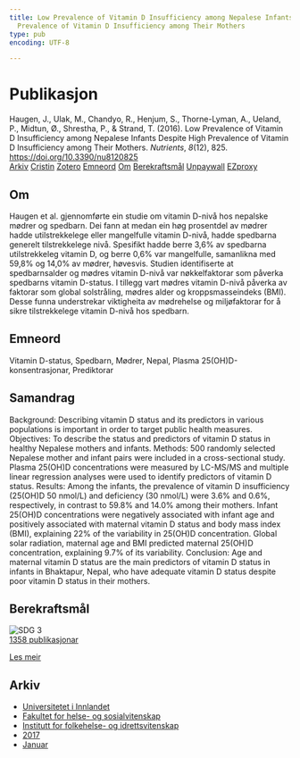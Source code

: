 ```yaml
---
title: Low Prevalence of Vitamin D Insufficiency among Nepalese Infants Despite High
  Prevalence of Vitamin D Insufficiency among Their Mothers
type: pub
encoding: UTF-8

---
```

<h1>Publikasjon</h1>
<article id="csl-bib-container-FCCRQ2PZ" class="csl-bib-container">
  <div class="csl-bib-body"> <div class="csl-entry">Haugen, J., Ulak, M., Chandyo, R., Henjum, S., Thorne-Lyman, A., Ueland, P., Midtun, Ø., Shrestha, P., &#38; Strand, T. (2016). Low Prevalence of Vitamin D Insufficiency among Nepalese Infants Despite High Prevalence of Vitamin D Insufficiency among Their Mothers. <i>Nutrients</i>, <i>8</i>(12), 825. <a href="https://doi.org/10.3390/nu8120825">https://doi.org/10.3390/nu8120825</a></div> </div>
  <div class="csl-bib-buttons">
    <a href="#taxonomy-article-FCCRQ2PZ" alt="archive" class="csl-bib-button">Arkiv</a>
    <a href="https://app.cristin.no/results/show.jsf?id=1430582" alt="Cristin" class="csl-bib-button">Cristin</a>
    <a href="http://zotero.org/groups/5881554/items/FCCRQ2PZ" alt="Zotero" class="csl-bib-button">Zotero</a>
    <a href="#keywords-article-FCCRQ2PZ" alt="keywords" class="csl-bib-button">Emneord</a>
    <a href="#about-article-FCCRQ2PZ" alt="about_pub" class="csl-bib-button">Om</a>
    <a href="#sdg-article-FCCRQ2PZ" alt="sdg" class="csl-bib-button">Berekraftsmål</a>
    <a href="https://www.mdpi.com/2072-6643/8/12/825/pdf?version=1482284975" alt="Unpaywall" class="csl-bib-button">Unpaywall</a>
    <a href="https://www.mdpi.com/2072-6643/8/12/825/pdf?version=1482284975" alt="EZproxy" class="csl-bib-button">EZproxy</a>
  </div>
  <div id="csl-bib-meta-container-FCCRQ2PZ"></div>
</article>
<div id="csl-bib-meta-FCCRQ2PZ" class="csl-bib-meta">
  <article id="about-article-FCCRQ2PZ" class="about_pub-article">
    <h1>Om</h1>
    Haugen et al. gjennomførte ein studie om vitamin D-nivå hos nepalske mødrer og spedbarn. Dei fann at medan ein høg prosentdel av mødrer hadde utilstrekkelege eller mangelfulle vitamin D-nivå, hadde spedbarna generelt tilstrekkelege nivå. Spesifikt hadde berre 3,6% av spedbarna utilstrekkeleg vitamin D, og berre 0,6% var mangelfulle, samanlikna med 59,8% og 14,0% av mødrer, høvesvis. Studien identifiserte at spedbarnsalder og mødres vitamin D-nivå var nøkkelfaktorar som påverka spedbarns vitamin D-status. I tillegg vart mødres vitamin D-nivå påverka av faktorar som global solstråling, mødres alder og kroppsmasseindeks (BMI). Desse funna understrekar viktigheita av mødrehelse og miljøfaktorar for å sikre tilstrekkelege vitamin D-nivå hos spedbarn.
  </article>
  <article id="keywords-article-FCCRQ2PZ" class="keywords-article">
    <h1>Emneord</h1>
    Vitamin D-status, Spedbarn, Mødrer, Nepal, Plasma 25(OH)D-konsentrasjonar, Prediktorar
  </article>
  <article id="abstract-article-FCCRQ2PZ" class="abstract-article">
    <h1>Samandrag</h1>
    Background: Describing vitamin D status and its predictors in various populations is important in order to target public health measures. Objectives: To describe the status and predictors of vitamin D status in healthy Nepalese mothers and infants. Methods: 500 randomly selected Nepalese mother and infant pairs were included in a cross-sectional study. Plasma 25(OH)D concentrations were measured by LC-MS/MS and multiple linear regression analyses were used to identify predictors of vitamin D status. Results: Among the infants, the prevalence of vitamin D insufficiency (25(OH)D 50 nmol/L) and deficiency (30 nmol/L) were 3.6% and 0.6%, respectively, in contrast to 59.8% and 14.0% among their mothers. Infant 25(OH)D concentrations were negatively associated with infant age and positively associated with maternal vitamin D status and body mass index (BMI), explaining 22% of the variability in 25(OH)D concentration. Global solar radiation, maternal age and BMI predicted maternal 25(OH)D concentration, explaining 9.7% of its variability. Conclusion: Age and maternal vitamin D status are the main predictors of vitamin D status in infants in Bhaktapur, Nepal, who have adequate vitamin D status despite poor vitamin D status in their mothers.
  </article>
  <article id="sdg-article-FCCRQ2PZ" class="sdg-article">
    <h1>Berekraftsmål</h1>
    <div class="sdg-container"><div id="sdg3" class="sdg">
        <img src="{{< params subfolder >}}images/sdg/sdg03_nn.png" class="image" alt="SDG 3">
        <div class="sdg-overlay">
          <a href="/nn/archive/?key=?sdg=3#archive" class="sdg-publication-count"><span>1358</span> publikasjonar</a>
          <p><a href="https://fn.no/om-fn/fns-baerekraftsmaal/god-helse-og-livskvalitet?lang=nno-NO" class="sdg-read-more">Les meir</a></p>
        </div>
      </div></div>
  </article>
  <article id="taxonomy-article-FCCRQ2PZ" class="taxonomy-article">
    <h1>Arkiv</h1>
    <ul>
      <li>
        <a href="/nn/archive/?key=3DCRN523">Universitetet i Innlandet</a>
      </li>
      <li>
        <a href="/nn/archive/?key=IDKFS3MX">Fakultet for helse- og sosialvitenskap</a>
      </li>
      <li>
        <a href="/nn/archive/?key=FJXE3Z8X">Institutt for folkehelse- og idrettsvitenskap</a>
      </li>
      <li>
        <a href="/nn/archive/?key=Y3QE4BPW">2017</a>
      </li>
      <li>
        <a href="/nn/archive/?key=CQJN3BNH">Januar</a>
      </li>
    </ul>
  </article>
</div>
